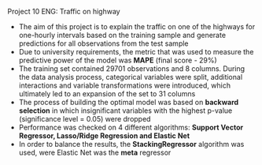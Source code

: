Project 10 ENG: Traffic on highway

- The aim of this project is to explain the traffic on one of the highways for one-hourly intervals based on the training sample and generate predictions for all observations from the test sample
- Due to university requirements, the metric that was used to measure the predictive power of the model was **MAPE** (final score - 29%)
- The training set contained 29701 observations and 8 columns. During the data analysis process, categorical variables were split, additional interactions and variable transformations were introduced, which ultimately led to an expansion of the set to 31 columns
- The process of building the optimal model was based on **backward selection** in which insignificant variables with the highest p-value (significance level = 0.05) were dropped
- Performance was checked on 4 different algorithms: **Support Vector Regressor, Lasso/Ridge Regression and Elastic Net**
- In order to balance the results, the **StackingRegressor** algorithm was used, were Elastic Net was the **meta** regressor
